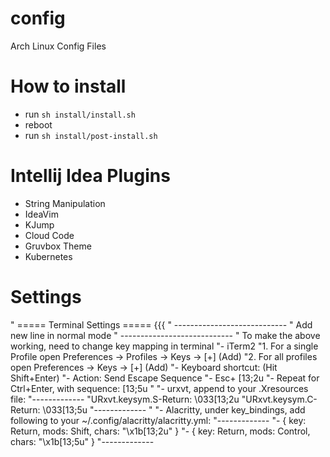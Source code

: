# config
Arch Linux Config Files

# How to install
- run `sh install/install.sh`
- reboot
- run `sh install/post-install.sh`

# Intellij Idea Plugins
- String Manipulation
- IdeaVim
- KJump
- Cloud Code
- Gruvbox Theme
- Kubernetes

# Settings

" ===== Terminal Settings ===== {{{
" ----------------------------
" Add new line in normal mode
" ----------------------------
" To make the above working, need to change key mapping in terminal
"- iTerm2
"1. For a single Profile open Preferences → Profiles → Keys → [+] (Add)
"2. For all profiles open Preferences → Keys → [+] (Add)
"- Keyboard shortcut: (Hit Shift+Enter)
"- Action: Send Escape Sequence
"- Esc+ [13;2u
"- Repeat for Ctrl+Enter, with sequence: [13;5u
"
"- urxvt, append to your .Xresources file:
"-------------
"URxvt.keysym.S-Return:     \033[13;2u
"URxvt.keysym.C-Return:     \033[13;5u
"-------------
"
"- Alacritty, under key_bindings, add following to your ~/.config/alacritty/alacritty.yml:
"-------------
"- { key: Return,   mods: Shift,   chars: "\x1b[13;2u" }
"- { key: Return,   mods: Control, chars: "\x1b[13;5u" }
"-------------
